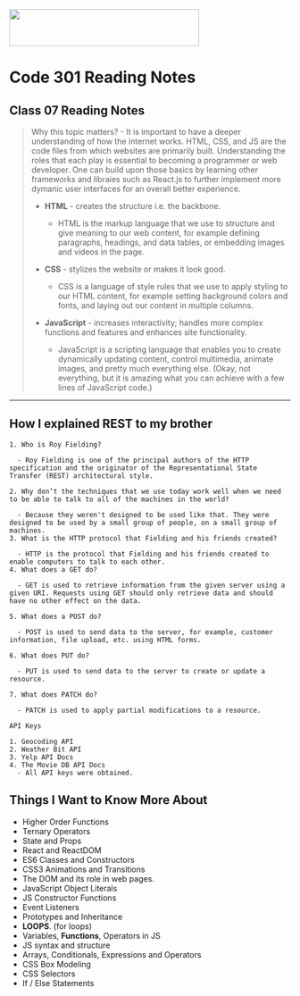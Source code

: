 <img src="https://members-csforall.imgix.net/members/logos/code-fellows-logo-horizontal-2-color-black.png" width="340" height="66">  

# Code 301 Reading Notes

## Class 07 Reading Notes

> Why this topic matters? - It is important to have a deeper understanding of how the internet works. HTML, CSS, and JS are the code files from which websites are primarily built. Understanding the roles that each play is essential to becoming a programmer or web developer. One can build upon those basics by learning other frameworks and libraies such as React.js to further implement more dymanic user interfaces for an overall better experience.
>
> - **HTML** - creates the structure i.e. the backbone.
>   - HTML is the markup language that we use to structure and give meaning to our web content, for example defining paragraphs, headings, and data tables, or embedding images and videos in the page.
> - **CSS** - stylizes the website or makes it look good.
>  
>   - CSS is a language of style rules that we use to apply styling to our HTML content, for example setting background colors and fonts, and laying out our content in multiple columns.
> - **JavaScript** - increases interactivity; handles more complex functions and features and enhances site functionality.
>  
>   - JavaScript is a scripting language that enables you to create dynamically updating content, control multimedia, animate images, and pretty much everything else. (Okay, not everything, but it is amazing what you can achieve with a few lines of JavaScript code.)
>  
---

## How I explained REST to my brother

```
1. Who is Roy Fielding?

  - Roy Fielding is one of the principal authors of the HTTP specification and the originator of the Representational State Transfer (REST) architectural style.

2. Why don’t the techniques that we use today work well when we need to be able to talk to all of the machines in the world?
  
  - Because they weren't designed to be used like that. They were designed to be used by a small group of people, on a small group of machines.
3. What is the HTTP protocol that Fielding and his friends created?

  - HTTP is the protocol that Fielding and his friends created to enable computers to talk to each other.
4. What does a GET do?

  - GET is used to retrieve information from the given server using a given URI. Requests using GET should only retrieve data and should have no other effect on the data.

5. What does a POST do?

  - POST is used to send data to the server, for example, customer information, file upload, etc. using HTML forms.

6. What does PUT do?

  - PUT is used to send data to the server to create or update a resource.

7. What does PATCH do?

  - PATCH is used to apply partial modifications to a resource.

API Keys
 
1. Geocoding API
2. Weather Bit API
3. Yelp API Docs
4. The Movie DB API Docs
  - All API keys were obtained.

```

## Things I Want to Know More About

- Higher Order Functions
- Ternary Operators
- State and Props
- React and ReactDOM
- ES6 Classes and Constructors
- CSS3 Animations and Transitions
- The DOM and its role in web pages.
- JavaScript Object Literals
- JS Constructor Functions
- Event Listeners
- Prototypes and Inheritance
- **LOOPS**. (for loops)
- Variables, **Functions**, Operators in JS
- JS syntax and structure
- Arrays, Conditionals, Expressions and Operators
- CSS Box Modeling
- CSS Selectors
- If / Else Statements

